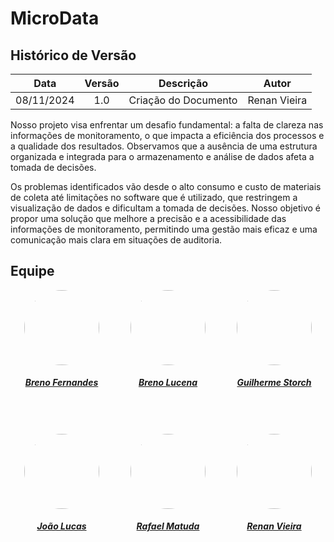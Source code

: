 # MicroData

## Histórico de Versão

| **Data** | **Versão** | **Descrição** | **Autor** |
| :--------: | :--------: | :--------:  | :--------: | 
| 08/11/2024 | 1.0 | Criação do Documento  | Renan Vieira |

Nosso projeto visa enfrentar um desafio fundamental: a falta de clareza nas informações de monitoramento, o que impacta a eficiência dos processos e a qualidade dos resultados. Observamos que a ausência de uma estrutura organizada e integrada para o armazenamento e análise de dados afeta a tomada de decisões.

Os problemas identificados vão desde o alto consumo e custo de materiais de coleta até limitações no software que é utilizado, que restringem a visualização de dados e dificultam a tomada de decisões. Nosso objetivo é propor uma solução que melhore a precisão e a acessibilidade das informações de monitoramento, permitindo uma gestão mais eficaz e uma comunicação mais clara em situações de auditoria.

## Equipe


<div style="display: flex; flex-direction: row; gap: 50px; flex-wrap: wrap; justify-content: center; text-align: center;" >
    <div>
        <a href="https://github.com/Brenofrds">
                <img style="border-radius: 50%;" src="https://avatars.githubusercontent.com/u/132412607?v=4" width="120px;"/>
                <h5 class="text-center">Breno Fernandes</h5>
        </a>
    </div>
    <div>
        <a href="https://github.com/BrenoLUCO">
                <img style="border-radius: 50%;" src="https://avatars.githubusercontent.com/u/82223777?v=4" width="120px;"/>
                <h5 class="text-center">Breno Lucena</h5>
        </a>
    </div>
    <div>
        <a href="https://github.com/storch7">
                <img style="border-radius: 50%;" src="https://avatars.githubusercontent.com/u/90935577?v=4" width="120px;"/>
                <h5 class="text-center">Guilherme Storch</h5>
        </a>
    </div>
    <div>
        <a href="https://github.com/jlucasiqueira">
                <img style="border-radius: 50%;" src="https://avatars.githubusercontent.com/u/143570377?v=4" width="120px;"/>
                <h5 class="text-center">João Lucas</h5>
        </a>
    </div>
    <div>
        <a href="https://github.com/rmatuda">
            <img style="border-radius: 50%;" src="https://avatars.githubusercontent.com/u/134009750?v=4" width="120px;"/>
                <h5 class="text-center">Rafael Matuda </h5>
        </a>
    </div>
    <div>
        <a href="https://github.com/R-enanVieira">
                <img style="border-radius: 50%;" src="https://avatars.githubusercontent.com/u/65179736?v=4" width="120px;"/>
                <h5 class="text-center">Renan Vieira</h5>
        </a>
    </div>
</div>
